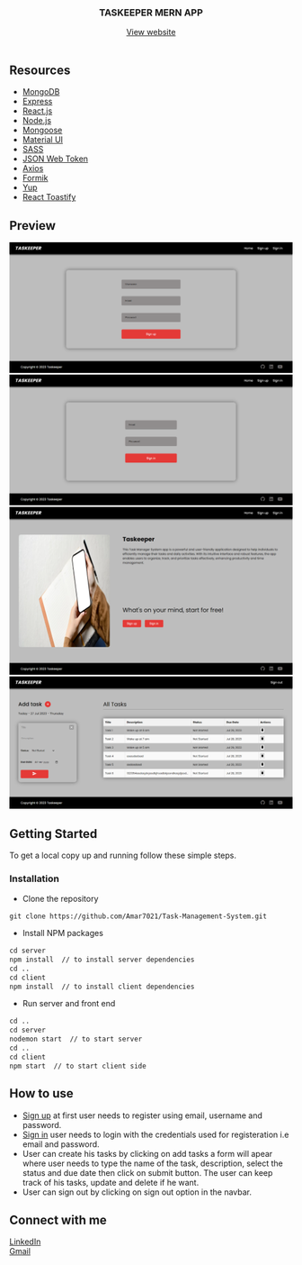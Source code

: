 <div align="center">
<h3 align="center">TASKEEPER MERN APP</h3>
    <a href="https://taskeeper.vercel.app">View website</a>
    <br />
    <br />
</div>

## Resources

- [MongoDB](https://www.mongodb.com)
- [Express](https://expressjs.com)
- [React.js](https://react.dev)
- [Node.js](https://nodejs.org)
- [Mongoose](https://mongoosejs.com)
- [Material UI](https://mui.com)
- [SASS](https://sass-lang.com)
- [JSON Web Token](https://jwt.io)
- [Axios](https://axios-http.com)
- [Formik](https://formik.org)
- [Yup](https://www.npmjs.com/package/yup)
- [React Toastify](https://www.npmjs.com/package/react-toastify)

## Preview

![Register Page](./project-preview-images/register-page.png)  
![Login Page](./project-preview-images/login-page.png)  
![Home Page](./project-preview-images/home-page.png)  
![Task Page](./project-preview-images/task-page.png)

## Getting Started

To get a local copy up and running follow these simple steps.

### Installation

- Clone the repository

```
git clone https://github.com/Amar7021/Task-Management-System.git
```

- Install NPM packages

```
cd server
npm install  // to install server dependencies
cd ..
cd client
npm install  // to install client dependencies
```

- Run server and front end

```
cd ..
cd server
nodemon start  // to start server
cd ..
cd client
npm start  // to start client side
```

## How to use

- [Sign up](https://taskeeper.vercel.app/signup) at first user needs to register using email, username and password.
- [Sign in](https://taskeeper.vercel.app/signin) user needs to login with the credentials used for registeration i.e email and password.
- User can create his tasks by clicking on add tasks a form will apear where user needs to type the name of the task, description, select the status and due date then click on submit button. The user can keep track of his tasks, update and delete if he want.
- User can sign out by clicking on sign out option in the navbar.

## Connect with me

[LinkedIn](https://www.linkedin.com/in/amar-belkar-7806101b2/)  
[Gmail](mailto:amarhere1122@gmail.com)
